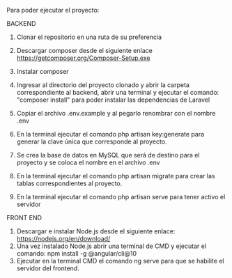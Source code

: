 Para poder ejecutar el proyecto:

BACKEND
1) Clonar el repositorio en una ruta de su preferencia
2) Descargar  composer desde el siguiente enlace 
https://getcomposer.org/Composer-Setup.exe

3) Instalar composer
4) Ingresar al directorio del proyecto clonado y abrir la carpeta correspondiente al backend, abrir una terminal y ejecutar el comando: "composer install" para poder instalar las dependencias de Laravel
5) Copiar el archivo .env.example y al pegarlo renombrar con el nombre .env
6) En la terminal ejecutar el comando php artisan key:generate para generar la clave única que corresponde al proyecto.
7) Se crea la base de datos en MySQL que será de destino para el proyecto y se coloca el nombre en el archivo .env
8) En la terminal ejecutar el comando php artisan migrate para crear las tablas correspondientes al proyecto.
9) En la terminal ejecutar el comando php artisan serve para tener activo el servidor


FRONT END
1) Descargar e instalar Node.js desde el siguiente enlace: https://nodejs.org/en/download/
2) Una vez instalado Node.js abrir una terminal de CMD y ejecutar el comando: npm install -g @angular/cli@10
3) Ejecutar en la terminal CMD el comando  ng serve para que se habilite el servidor del frontend.
